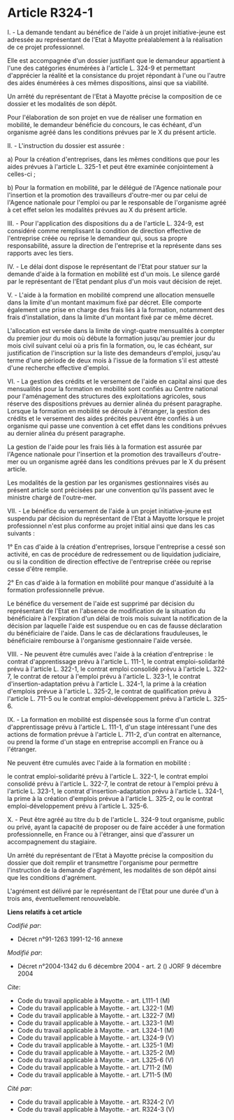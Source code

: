 # Article R324-1

I. - La demande tendant au bénéfice de l'aide à un projet initiative-jeune est adressée au représentant de l'Etat à Mayotte
préalablement à la réalisation de ce projet professionnel.

Elle est accompagnée d'un dossier justifiant que le demandeur appartient à l'une des catégories énumérées à l'article L.
324-9 et permettant d'apprécier la réalité et la consistance du projet répondant à l'une ou l'autre des aides énumérées à ces
mêmes dispositions, ainsi que sa viabilité.

Un arrêté du représentant de l'Etat à Mayotte précise la composition de ce dossier et les modalités de son dépôt.

Pour l'élaboration de son projet en vue de réaliser une formation en mobilité, le demandeur bénéficie du concours, le cas
échéant, d'un organisme agréé dans les conditions prévues par le X du présent article.

II. - L'instruction du dossier est assurée :

a) Pour la création d'entreprises, dans les mêmes conditions que pour les aides prévues à l'article L. 325-1 et peut être
examinée conjointement à celles-ci ;

b) Pour la formation en mobilité, par le délégué de l'Agence nationale pour l'insertion et la promotion des travailleurs
d'outre-mer ou par celui de l'Agence nationale pour l'emploi ou par le responsable de l'organisme agréé à cet effet selon les
modalités prévues au X du présent article.

III. - Pour l'application des dispositions du a de l'article L. 324-9, est considéré comme remplissant la condition de
direction effective de l'entreprise créée ou reprise le demandeur qui, sous sa propre responsabilité, assure la direction de
l'entreprise et la représente dans ses rapports avec les tiers.

IV. - Le délai dont dispose le représentant de l'Etat pour statuer sur la demande d'aide à la formation en mobilité est d'un
mois. Le silence gardé par le représentant de l'Etat pendant plus d'un mois vaut décision de rejet.

V. - L'aide à la formation en mobilité comprend une allocation mensuelle dans la limite d'un montant maximum fixé par décret.
Elle comporte également une prise en charge des frais liés à la formation, notamment des frais d'installation, dans la limite
d'un montant fixé par ce même décret.

L'allocation est versée dans la limite de vingt-quatre mensualités à compter du premier jour du mois où débute la formation
jusqu'au premier jour du mois civil suivant celui où a pris fin la formation, ou, le cas échéant, sur justification de
l'inscription sur la liste des demandeurs d'emploi, jusqu'au terme d'une période de deux mois à l'issue de la formation s'il
est attesté d'une recherche effective d'emploi.

VI. - La gestion des crédits et le versement de l'aide en capital ainsi que des mensualités pour la formation en mobilité
sont confiés au Centre national pour l'aménagement des structures des exploitations agricoles, sous réserve des dispositions
prévues au dernier alinéa du présent paragraphe. Lorsque la formation en mobilité se déroule à l'étranger, la gestion des
crédits et le versement des aides précités peuvent être confiés à un organisme qui passe une convention à cet effet dans les
conditions prévues au dernier alinéa du présent paragraphe.

La gestion de l'aide pour les frais liés à la formation est assurée par l'Agence nationale pour l'insertion et la promotion
des travailleurs d'outre-mer ou un organisme agréé dans les conditions prévues par le X du présent article.

Les modalités de la gestion par les organismes gestionnaires visés au présent article sont précisées par une convention
qu'ils passent avec le ministre chargé de l'outre-mer.

VII. - Le bénéfice du versement de l'aide à un projet initiative-jeune est suspendu par décision du représentant de l'Etat à
Mayotte lorsque le projet professionnel n'est plus conforme au projet initial ainsi que dans les cas suivants :

1° En cas d'aide à la création d'entreprises, lorsque l'entreprise a cessé son activité, en cas de procédure de redressement
ou de liquidation judiciaire, ou si la condition de direction effective de l'entreprise créée ou reprise cesse d'être
remplie.

2° En cas d'aide à la formation en mobilité pour manque d'assiduité à la formation professionnelle prévue.

Le bénéfice du versement de l'aide est supprimé par décision du représentant de l'Etat en l'absence de modification de la
situation du bénéficiaire à l'expiration d'un délai de trois mois suivant la notification de la décision par laquelle l'aide
est suspendue ou en cas de fausse déclaration du bénéficiaire de l'aide. Dans le cas de déclarations frauduleuses, le
bénéficiaire rembourse à l'organisme gestionnaire l'aide versée.

VIII. - Ne peuvent être cumulés avec l'aide à la création d'entreprise : le contrat d'apprentissage prévu à l'article L.
111-1, le contrat emploi-solidarité prévu à l'article L. 322-1, le contrat emploi consolidé prévu à l'article L. 322-7, le
contrat de retour à l'emploi prévu à l'article L. 323-1, le contrat d'insertion-adaptation prévu à l'article L. 324-1, la
prime à la création d'emplois prévue à l'article L. 325-2, le contrat de qualification prévu à l'article L. 711-5 ou le
contrat emploi-développement prévu à l'article L. 325-6.

IX. - La formation en mobilité est dispensée sous la forme d'un contrat d'apprentissage prévu à l'article L. 111-1, d'un
stage intéressant l'une des actions de formation prévue à l'article L. 711-2, d'un contrat en alternance, ou prend la forme
d'un stage en entreprise accompli en France ou à l'étranger.

Ne peuvent être cumulés avec l'aide à la formation en mobilité :

le contrat emploi-solidarité prévu à l'article L. 322-1, le contrat emploi consolidé prévu à l'article L. 322-7, le contrat
de retour à l'emploi prévu à l'article L. 323-1, le contrat d'insertion-adaptation prévu à l'article L. 324-1, la prime à la
création d'emplois prévue à l'article L. 325-2, ou le contrat emploi-développement prévu à l'article L. 325-6.

X. - Peut être agréé au titre du b de l'article L. 324-9 tout organisme, public ou privé, ayant la capacité de proposer ou de
faire accéder à une formation professionnelle, en France ou à l'étranger, ainsi que d'assurer un accompagnement du stagiaire.

Un arrêté du représentant de l'Etat à Mayotte précise la composition du dossier que doit remplir et transmettre l'organisme
pour permettre l'instruction de la demande d'agrément, les modalités de son dépôt ainsi que les conditions d'agrément.

L'agrément est délivré par le représentant de l'Etat pour une durée d'un à trois ans, éventuellement renouvelable.

**Liens relatifs à cet article**

_Codifié par_:

  - Décret n°91-1263 1991-12-16 annexe

_Modifié par_:

  - Décret n°2004-1342 du 6 décembre 2004 - art. 2 () JORF 9 décembre 2004

_Cite_:

  - Code du travail applicable à Mayotte. - art. L111-1 (M)
  - Code du travail applicable à Mayotte. - art. L322-1 (M)
  - Code du travail applicable à Mayotte. - art. L322-7 (M)
  - Code du travail applicable à Mayotte. - art. L323-1 (M)
  - Code du travail applicable à Mayotte. - art. L324-1 (M)
  - Code du travail applicable à Mayotte. - art. L324-9 (V)
  - Code du travail applicable à Mayotte. - art. L325-1 (M)
  - Code du travail applicable à Mayotte. - art. L325-2 (M)
  - Code du travail applicable à Mayotte. - art. L325-6 (V)
  - Code du travail applicable à Mayotte. - art. L711-2 (M)
  - Code du travail applicable à Mayotte. - art. L711-5 (M)

_Cité par_:

  - Code du travail applicable à Mayotte. - art. R324-2 (V)
  - Code du travail applicable à Mayotte. - art. R324-3 (V)
